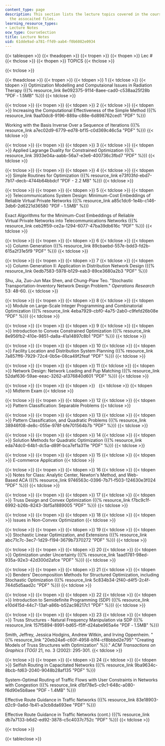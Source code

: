 ```yaml
---
content_type: page
description: This section lists the lecture topics covered in the course along with
  the assocaited files.
learning_resource_types:
- Lecture Notes
ocw_type: CourseSection
title: Lecture Notes
uid: 61dde9ad-a781-ffd9-aab4-f0b6082e0934
---
```


{{< tableopen >}}
{{< theadopen >}}
{{< tropen >}}
{{< thopen >}}
Lec #
{{< thclose >}}
{{< thopen >}}
TOPICS
{{< thclose >}}

{{< trclose >}}

{{< theadclose >}}
{{< tropen >}}
{{< tdopen >}}
1
{{< tdclose >}}
{{< tdopen >}}
Optimization Modelling and Computaional Issues in Radiation Therapy ({{% resource_link 8e092375-9114-8aee-cad0-c538aa25f28b "PDF ‑ 1.5MB" %}})
{{< tdclose >}}

{{< trclose >}}
{{< tropen >}}
{{< tdopen >}}
2
{{< tdclose >}}
{{< tdopen >}}
Increasing the Computational Effectiveness of the Simple Method ({{% resource_link 9aa10dc8-9196-889a-c88e-6d898762ced1 "PDF" %}})  
  
Working with the Basis Inverse Over a Sequence of Iterations ({{% resource_link a7ec02d9-6779-ed78-bf15-c0d369c46c5a "PDF" %}})
{{< tdclose >}}

{{< trclose >}}
{{< tropen >}}
{{< tdopen >}}
3
{{< tdclose >}}
{{< tdopen >}}
Applied Lagrange Duality for Constrained Optimization ({{% resource_link 3933e04a-aabb-56a7-e3e6-400736c3fbd7 "PDF" %}})
{{< tdclose >}}

{{< trclose >}}
{{< tropen >}}
{{< tdopen >}}
4
{{< tdclose >}}
{{< tdopen >}}
Simple Routines for Optimization ({{% resource_link e73f03fd-ebd7-7b17-decb-4744b64bbdcf "PDF - 2.2 MB" %}})
{{< tdclose >}}

{{< trclose >}}
{{< tropen >}}
{{< tdopen >}}
5
{{< tdclose >}}
{{< tdopen >}}
Telecommunications System Design: Minimum-Cost Embeddings of Reliable Virtual Private Networks ({{% resource_link a85c1dc6-1e4b-c146-3db6-2d6221d36580 "PDF ‑ 1.5MB" %}})  
  
Exact Algorithms for the Minimum-Cost Embeddings of Reliable Virtual Private Networks into Telecommunications Networks ({{% resource_link ceb2ff59-ce2a-1294-6077-47ba39db616c "PDF" %}})
{{< tdclose >}}

{{< trclose >}}
{{< tropen >}}
{{< tdopen >}}
6
{{< tdclose >}}
{{< tdopen >}}
Column Generation ({{% resource_link 89cbaebd-557e-bdd3-fd2b-615a2f31e5f9 "PDF" %}})
{{< tdclose >}}

{{< trclose >}}
{{< tropen >}}
{{< tdopen >}}
7
{{< tdclose >}}
{{< tdopen >}}
Column Generation II: Application in Distribution Network Design ({{% resource_link 0edb7583-5978-b129-eab3-89ce3680a2b3 "PDF" %}})  
  
Shu, Jia, Zuo-Jun Max Shen, and Chung-Piaw Teo. "Stochastic Transportation-Inventory Network Design Problem." _Operations Research_ 53: 48-60.
{{< tdclose >}}

{{< trclose >}}
{{< tropen >}}
{{< tdopen >}}
8
{{< tdclose >}}
{{< tdopen >}}
Module on Large-Scale Integer Programming and Combinatorial Optimization ({{% resource_link 4eba7929-cbf0-4a75-2ab0-c9fefd26b08e "PDF" %}})
{{< tdclose >}}

{{< trclose >}}
{{< tropen >}}
{{< tdopen >}}
9
{{< tdclose >}}
{{< tdopen >}}
Introduction to Convex Constrained Optimization ({{% resource_link 8e956fb2-410e-9851-da8a-41a14897c8b1 "PDF" %}})
{{< tdclose >}}

{{< trclose >}}
{{< tropen >}}
{{< tdopen >}}
10
{{< tdclose >}}
{{< tdopen >}}
Facility Location and Distribution System Planning ({{% resource_link 7a857ff6-7929-72c4-0b5e-08ca49f2feaf "PDF" %}})
{{< tdclose >}}

{{< trclose >}}
{{< tropen >}}
{{< tdopen >}}
11
{{< tdclose >}}
{{< tdopen >}}
Network Design: Network Loading and Pup Matching ({{% resource_link 52daf636-59ae-eeac-3262-a1376840d601 "PDF" %}})
{{< tdclose >}}

{{< trclose >}}
{{< tropen >}}
{{< tdopen >}}
 
{{< tdclose >}}
{{< tdopen >}}
Midterm Exam
{{< tdclose >}}

{{< trclose >}}
{{< tropen >}}
{{< tdopen >}}
12
{{< tdclose >}}
{{< tdopen >}}
Pattern Classification: Separable Problems
{{< tdclose >}}

{{< trclose >}}
{{< tropen >}}
{{< tdopen >}}
13
{{< tdclose >}}
{{< tdopen >}}
Pattern Classification, and Quadratic Problems ({{% resource_link 38946f08-de8c-055e-978f-bfe701564b7b "PDF" %}})
{{< tdclose >}}

{{< trclose >}}
{{< tropen >}}
{{< tdopen >}}
14
{{< tdclose >}}
{{< tdopen >}}
Solution Methods for Quadratic Optimization ({{% resource_link eda74dc0-64b1-dc5a-d89f-bca7ef1a311e "PDF" %}})
{{< tdclose >}}

{{< trclose >}}
{{< tropen >}}
{{< tdopen >}}
15
{{< tdclose >}}
{{< tdopen >}}
E-commerce Application
{{< tdclose >}}

{{< trclose >}}
{{< tropen >}}
{{< tdopen >}}
16
{{< tdclose >}}
{{< tdopen >}}
Notes for Class: Analytic Center, Newton's Method, and Web-Based ACA ({{% resource_link 9746563c-0396-7b71-f503-124630e3f024 "PDF" %}})
{{< tdclose >}}

{{< trclose >}}
{{< tropen >}}
{{< tdopen >}}
17
{{< tdclose >}}
{{< tdopen >}}
Truss Design and Convex Optimization ({{% resource_link f7bc9c1f-6992-b26b-8243-3bf5a1889005 "PDF" %}})
{{< tdclose >}}

{{< trclose >}}
{{< tropen >}}
{{< tdopen >}}
18
{{< tdclose >}}
{{< tdopen >}}
Issues in Non-Convex Optimization
{{< tdclose >}}

{{< trclose >}}
{{< tropen >}}
{{< tdopen >}}
19
{{< tdclose >}}
{{< tdopen >}}
Stochastic Linear Optimization, and Extensions ({{% resource_link abc71c7c-3ec7-1d29-f194-3679b7370272 "PDF" %}})
{{< tdclose >}}

{{< trclose >}}
{{< tropen >}}
{{< tdopen >}}
20
{{< tdclose >}}
{{< tdopen >}}
Optimization under Uncertainty ({{% resource_link 1aad1781-98ed-935a-92e3-42d300d2afce "PDF" %}})
{{< tdclose >}}

{{< trclose >}}
{{< tropen >}}
{{< tdopen >}}
21
{{< tdclose >}}
{{< tdopen >}}
Benders' Decomposition Methods for Structured Optimization, including Stochastic Optimization ({{% resource_link 5c834b34-2f40-d4f5-2c4f-744d5d5aad2c "PDF" %}})
{{< tdclose >}}

{{< trclose >}}
{{< tropen >}}
{{< tdopen >}}
22
{{< tdclose >}}
{{< tdopen >}}
Introduction to Semidefinite Programming (SDP) ({{% resource_link e10d415d-44c7-13af-a86b-b52ac98217c1 "PDF" %}})
{{< tdclose >}}

{{< trclose >}}
{{< tropen >}}
{{< tdopen >}}
23
{{< tdclose >}}
{{< tdopen >}}
Truss Structures - Natural Frequency Manipulation via SDP ({{% resource_link 157f5894-8991-bd65-f5ff-d24abe965a4e "PDF ‑ 1.5MB" %}})  
  
Smith, Jeffrey, Jessica Hodgins, Andrew Witkin, and Irving Oppenheim. "{{% resource_link "20eb24a6-c60f-4958-b1f4-cf8bbbd2e795" "Creating Models of Truss Structures with Optimization" %}}." _ACM Transactions on Graphics (TOG)_ 21, no. 3 (2002): 295-301.
{{< tdclose >}}

{{< trclose >}}
{{< tropen >}}
{{< tdopen >}}
24
{{< tdclose >}}
{{< tdopen >}}
Selfish Routing in Capacitated Networks ({{% resource_link 9ba9634c-8bcb-fd63-2040-9048b28af135 "PDF" %}})  
  
System-Optimal Routing of Traffic Flows with User Constraints in Networks with Congestion ({{% resource_link d1bf78e5-c9c1-648c-a080-f6d90e5b8aee "PDF ‑ 1.4MB" %}})  
  
Effective Route Guidance in Traffic Networks ({{% resource_link 83e18903-d2c9-0a6d-1b41-a3cb8da693ee "PDF" %}})  
  
Effective Route Guidance in Traffic Networks (cont.) ({{% resource_link db7a7133-b6d2-ed92-3878-c5c4037c752c "PDF" %}})
{{< tdclose >}}

{{< trclose >}}

{{< tableclose >}}